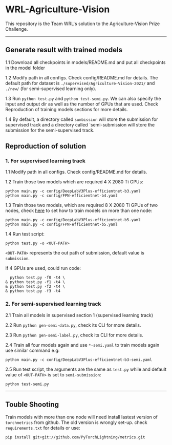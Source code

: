 # WRL-Agriculture-Vision
This repository is the Team WRL's solution to the Agriculture-Vision Prize Challenge.
***

## Generate result with trained models

1.1 Download all checkpoints in models/README.md and put all checkpoints in the model folder

1.2 Modify path in all configs. Check config/README.md for details. 
The default path for dataset is `./supervised/Agriculture-Vision-2021/` 
and `./raw/` (for semi-supervised learning only).

1.3 Run `python test.py` and `python test-semi.py`. We can also specify the input
and output dir as well as the number of GPUs that are used.
Check Reproduction of training models sections for more details.

1.4 By default, a directory called `sumbission` will store the submission for supervised track
and a directory called `semi-submission will store the submission for the semi-supervised track.


## Reproduction of solution
### 1. For supervised learning track

1.1 Modify path in all configs. Check config/README.md for details.

1.2 Train those two models which are required 4 X 2080 Ti GPUs:

    python main.py -c config/DeepLabV3Plus-efficientnet-b3.yaml
    python main.py -c config/FPN-efficientnet-b4.yaml 
    
1.3 Train those two models, which are required 8 X 2080 Ti GPUs of two nodes, 
    check [here](https://pytorch-lightning.readthedocs.io/en/latest/clouds/cluster.html)
    to set how to train models on more than one node:

    python main.py -c config/DeepLabV3Plus-efficientnet-b5.yaml
    python main.py -c config/FPN-efficientnet-b5.yaml
   
1.4 Run test script:  

    python test.py -o <OUT-PATH>

`<OUT-PATH>` represents the out path of submission, default value is `submission`. 

If 4 GPUs are used, could run code:
    
      python test.py -f0 -t4 \
    & python test.py -f1 -t4 \
    & python test.py -f2 -t4 \
    & python test.py -f3 -t4 

### 2. For semi-supervised learning track

2.1 Train all models in supervised section 1 (supervised learning track)

2.2 Run `python gen-semi-data.py`, check its CLI for more details.

2.3 Run `python gen-semi-label.py`, check its CLI for more details.

2.4 Train all four models again and use `*-semi.yaml` to
train models again use similar command e.g:

    python main.py -c config/DeepLabV3Plus-efficientnet-b3-semi.yaml

2.5 Run test script, the arguments are the same as `test.py` 
while and default value of `<OUT-PATH>` is set to `semi-submission`:  
    
    python test-semi.py
    
***

## Touble Shooting

Train models with more than one node will need install lastest version of `torchmetrics` from github. The old version is wrongly set-up. check `requirements.txt` for details or use:
   
    pip install git+git://github.com/PyTorchLightning/metrics.git
  


